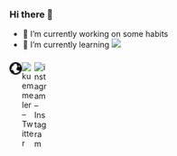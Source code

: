 ### Hi there 👋

- 🔭 I’m currently working on some habits
- 🌱 I’m currently learning <img src="https://github.com/vuejs.png?s=14" width="14" loading="lazy">

### 
[<img align="left" alt="joerankurschatke.de" width="22px" src="https://raw.githubusercontent.com/iconic/open-iconic/master/svg/globe.svg" />][web]
[<img align="left" alt="kuemmeler – Twitter" width="22px" src="https://cdn.jsdelivr.net/npm/simple-icons@v3/icons/twitter.svg" />][twitter]
[<img align="left" alt="instagram – Instagram" width="22px" src="https://cdn.jsdelivr.net/npm/simple-icons@v3/icons/instagram.svg" />][instagram]


[web]: https://www.joerankurschatke.de
[twitter]: http://twitter.com/kuemmeler
[instagram]: http://instagram.com/kuemmeler
